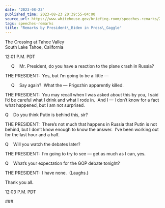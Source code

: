 ```yaml
---
date: '2023-08-23'
published_time: 2023-08-23 20:39:55-04:00
source_url: https://www.whitehouse.gov/briefing-room/speeches-remarks/2023/08/23/remarks-by-president-biden-in-press-gaggle-14/
tags: speeches-remarks
title: "Remarks by President\_Biden in Press\_Gaggle"
---
```

 
The Crossing at Tahoe Valley  
South Lake Tahoe, California

12:01 P.M. PDT

     Q    Mr. President, do you have a reaction to the plane crash in
Russia?

THE PRESIDENT:  Yes, but I’m going to be a little —

     Q    Say again?  What the — Prigozhin apparently killed.

THE PRESIDENT:  You may recall when I was asked about this by you, I
said I’d be careful what I drink and what I rode in.  And I — I don’t
know for a fact what happened, but I am not surprised.

Q    Do you think Putin is behind this, sir?

THE PRESIDENT:  There’s not much that happens in Russia that Putin is
not behind, but I don’t know enough to know the answer.  I’ve been
working out for the last hour and a half.

Q    Will you watch the debates later?

THE PRESIDENT:  I’m going to try to see — get as much as I can, yes.

Q    What’s your expectation for the GOP debate tonight?

THE PRESIDENT:  I have none.  (Laughs.) 

Thank you all. 

12:03 P.M. PDT

\###
